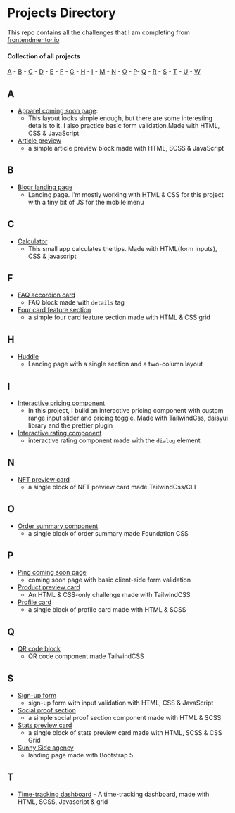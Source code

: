 # Projects Directory
This repo contains all the challenges that I am completing from [frontendmentor.io](https://www.frontendmentor.io/profile/PanuGr)

#### Collection of all projects

[A](#a) - [B](#b) - [C](#c) - [D](#d) - [E](#e) - [F](#f) - [G](#g) - [H](#h) - [I](#i) - [M](#m) - [N](#n) - [O](#o) - [P](#p)- [Q](#q) - [R](#r) - [S](#s) - [T](#t) - [U](#u) - [W](#w)

## A <a id="a"></a>

- [Apparel coming soon page](./newbie/Apparel-coming-soon/):
  - This layout looks simple enough, but there are some interesting details to it. I also practice basic form validation.Made with HTML, CSS & JavaScript
- [Article preview](./newbie/article-component/)
  - a simple article preview block made with HTML, SCSS & JavaScript

## B <a id="b"></a>

- [Blogr landing page](./junior/blog-landing-page/)
  - Landing page. I'm mostly working with HTML & CSS for this project with a tiny bit of JS for the mobile menu

## C <a id="c"></a>

- [Calculator](./junior/tip-calculator/)
    - This small app calculates the tips. Made with HTML(form inputs), CSS & javascript

<!-- ## D <a id="d"></a>

## E <a id="e"></a>
 -->

## F <a id="f"></a>

- [FAQ accordion card](./newbie/faq-accordion/)
  - FAQ block made with `details` tag
- [Four card feature section](./newbie/four-cards/)
  - a simple four card feature section made with HTML & CSS grid

<!-- ## G <a id="g"></a>
 -->

## H <a id="h"></a>

- [Huddle](./newbie/Huddle-landing-page/)
  - Landing page with a single section and a two-column layout

## I <a id="i"></a>

- [Interactive pricing component](./junior/interactive-pricing-component/)
  - In this project, I build an interactive pricing component with custom range input slider and pricing toggle. Made with TailwindCss, daisyui library and the prettier plugin
- [Interactive rating component](./newbie/interactive-rating-component/)
  - interactive rating component made with the `dialog` element

<!-- ## M <a id="m"></a>
 -->

## N <a id="n"></a>

- [NFT preview card](./newbie/ntf-card/)
  - a single block of NFT preview card made TailwindCss/CLI

## O <a id="o"></a>

- [Order summary component](./newbie/order-summary-component/)
  - a single block of order summary made Foundation CSS

## P <a id="p"></a>

- [Ping coming soon page](./newbie/Ping-lunching-soon/)
  - coming soon page with basic client-side form validation
- [Product preview card](./newbie/product-preview-card-component/)
  - An HTML & CSS-only challenge made with TailwindCSS
- [Profile card](./newbie/profile-card-component/)
  - a single block of profile card made with HTML & SCSS

## Q <a id="q"></a>

- [QR code block](./newbie/qr-component/)
  - QR code component made TailwindCSS

<!-- ## R <a id="r"></a> -->

## S <a id="s"></a>

- [Sign-up form](./newbie/signup-form/)
  - sign-up form with input validation with HTML, CSS & JavaScript
- [Social proof section](./newbie/social-proof/)
  - a simple social proof section component made with HTML & SCSS
- [Stats preview card](./newbie/stats-preview-card/)
  - a single block of stats preview card made with HTML, SCSS & CSS Grid
- [Sunny Side agency](./junior/sunnyside-page/)
  - landing page made with Bootstrap 5

## T <a id="t"></a>

- [Time-tracking dashboard](./junior/time-tracking-dashboard/) - A time-tracking dashboard, made with HTML, SCSS, Javascript & grid
<!-- ## U <a id="u"></a>

## W <a id="u"></a> -->
